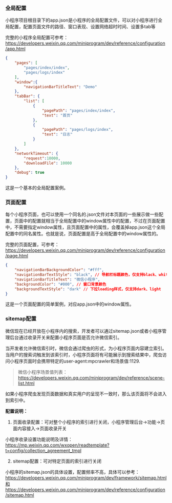 ### 全局配置

小程序项目根目录下的app.json是小程序的全局配置文件，可以对小程序进行全局配置，配置页面文件的路径、窗口表现、设置网络超时时间、设置多tab等

完整的小程序全局配置可参考：https://developers.weixin.qq.com/miniprogram/dev/reference/configuration/app.html

```json
{
    "pages": [
        "pages/index/index",
        "pages/logs/index"
    ],
    "window":{
        "navigationBarTitleText": "Demo"
    },
    "tabBar": {
        "list": [
            {
                "pagePath": "pages/index/index",
                "text": "首页"
            },
            {
                "pagePath": "pages/logs/index",
                "text": "日志"
            }
        ]
    },
    "networkTimeout": {
        "request":10000,
        "downloadFile": 10000
    },
    "debug": true
}
```

这是一个基本的全局配置案例。

### 页面配置

每个小程序页面，也可以使用一个同名的.json文件对本页面的一些展示做一些配置，页面中的配置就相当于全局配置中的window属性中的配置，不过在页面配置中，不需要指定window属性，且页面配置中的属性，会覆盖掉app.json这个全局配置中的同名属性。也就是说，页面配置是高于全局配置中的window属性的。

完整的页面配置，可参考：https://developers.weixin.qq.com/miniprogram/dev/reference/configuration/page.html

```json
{
    "navigationBarBackgroundColor": "#fff",
    "navigationBarTextStyle": "black", // 导航栏标题颜色，仅支持black、white
    "navigationBarTitleText": "微信小程序",
    "backgroundColor": "#000", // 窗口背景颜色
    "backgroundTextStyle": "dark" // 下拉loading样式，仅支持dark、light
}
```

这是一个页面配置的简单案例，对应app.json中的window属性。

### sitemap配置

微信现在已经开放在小程序内的搜索，开发者可以通过sitemap.json或者小程序管理后台通过收录开关来配置小程序页面是否允许微信索引。

当开发者允许微信索引时，微信会通过爬虫的形式，为小程序页面内容建立索引。当用户的搜索词触发到该索引时，小程序页面将有可能展示到搜索结果中，爬虫访问小程序页面时会携带特定的user-agent:mpcrawler和场景值:1129.

> 微信小程序场景值列表：https://developers.weixin.qq.com/miniprogram/dev/reference/scene-list.html

如果小程序爬虫发现页面数据和真实用户的呈现不一致时，那么该页面将不会进入到索引中。

**配置说明：**

1. 页面收录配置：可对整个小程序的索引进行关闭，小程序管理后台->功能->页面内容接入->页面收录开关

小程序收录设置功能说明及详情：https://mp.weixin.qq.com/wxopen/readtemplate?t=config/collection_agreement_tmpl

2. sitemap配置：可对特定页面的索引进行关闭

小程序的sitemap.json的具体设置，配置频率不高，具体可以参考：https://developers.weixin.qq.com/miniprogram/dev/framework/sitemap.html和https://developers.weixin.qq.com/miniprogram/dev/reference/configuration/sitemap.html


